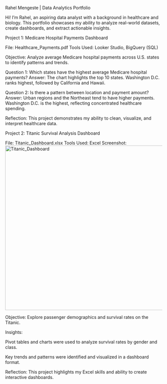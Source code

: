 Rahel Mengeste | Data Analytics Portfolio

Hi! I’m Rahel, an aspiring data analyst with a background in healthcare and biology.
This portfolio showcases my ability to analyze real-world datasets, create dashboards, and extract actionable insights.

Project 1: Medicare Hospital Payments Dashboard

File: Healthcare_Payments.pdf
Tools Used: Looker Studio, BigQuery (SQL)

Objective: Analyze average Medicare hospital payments across U.S. states to identify patterns and trends.

Question 1: Which states have the highest average Medicare hospital payments?
Answer: The chart highlights the top 10 states. Washington D.C. ranks highest, followed by California and Hawaii.

Question 2: Is there a pattern between location and payment amount?
Answer: Urban regions and the Northeast tend to have higher payments. Washington D.C. is the highest, reflecting concentrated healthcare spending.

Reflection: This project demonstrates my ability to clean, visualize, and interpret healthcare data.

Project 2: Titanic Survival Analysis Dashboard

File: Titanic_Dashboard.xlsx
Tools Used: Excel
Screenshot: <img width="606" height="526" alt="Titanic_Dashboard" src="https://github.com/user-attachments/assets/b273ac20-315e-481e-a1fd-c7de85706a60" />


Objective: Explore passenger demographics and survival rates on the Titanic.

Insights:

Pivot tables and charts were used to analyze survival rates by gender and class.

Key trends and patterns were identified and visualized in a dashboard format.

Reflection: This project highlights my Excel skills and ability to create interactive dashboards.
